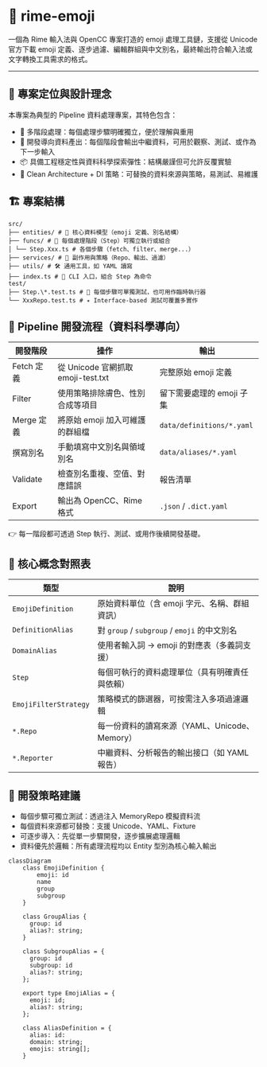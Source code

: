 # 🧩 rime-emoji

一個為 Rime 輸入法與 OpenCC 專案打造的 emoji 處理工具鏈，支援從 Unicode 官方下載 emoji 定義、逐步過濾、編輯群組與中文別名，最終輸出符合輸入法或文字轉換工具需求的格式。

---

## 🔧 專案定位與設計理念

本專案為典型的 Pipeline 資料處理專案，其特色包含：

- 🧱 多階段處理：每個處理步驟明確獨立，便於理解與重用
- 🧪 開發導向資料產出：每個階段會輸出中繼資料，可用於觀察、測試、或作為下一步輸入
- 📦 具備工程穩定性與資料科學探索彈性：結構嚴謹但可允許反覆實驗
- 🧭 Clean Architecture + DI 策略：可替換的資料來源與策略，易測試、易維護

## 🏗 專案結構

```text
src/
├── entities/ # 📘 核心資料模型（emoji 定義、別名結構）
├── funcs/ # 🔁 每個處理階段（Step）可獨立執行或組合
│ └── Step.Xxx.ts # 各個步驟（fetch、filter、merge...）
├── services/ # 💾 副作用與策略（Repo、輸出、過濾）
├── utils/ # 🛠 通用工具，如 YAML 讀寫
├── index.ts # 🧩 CLI 入口，組合 Step 為命令
test/
├── Step.\*.test.ts # 🎯 每個步驟可單獨測試，也可用作臨時執行器
└── XxxRepo.test.ts # ✴️ Interface-based 測試可覆蓋多實作
```

## 🧪 Pipeline 開發流程（資料科學導向）

| 開發階段   | 操作                               | 輸出                      |
| ---------- | ---------------------------------- | ------------------------- |
| Fetch 定義 | 從 Unicode 官網抓取 emoji-test.txt | 完整原始 emoji 定義       |
| Filter     | 使用策略排除膚色、性別合成等項目   | 留下需要處理的 emoji 子集 |
| Merge 定義 | 將原始 emoji 加入可維護的群組檔    | `data/definitions/*.yaml` |
| 撰寫別名   | 手動填寫中文別名與領域別名         | `data/aliases/*.yaml`     |
| Validate   | 檢查別名重複、空值、對應錯誤       | 報告清單                  |
| Export     | 輸出為 OpenCC、Rime 格式           | `.json` / `.dict.yaml`    |

👉 每一階段都可透過 Step 執行、測試、或用作後續開發基礎。

## 🧱 核心概念對照表

| 類型                  | 說明                                           |
| --------------------- | ---------------------------------------------- |
| `EmojiDefinition`     | 原始資料單位（含 emoji 字元、名稱、群組資訊）  |
| `DefinitionAlias`     | 對 `group` / `subgroup` / `emoji` 的中文別名   |
| `DomainAlias`         | 使用者輸入詞 → emoji 的對應表（多義詞支援）    |
| `Step`                | 每個可執行的資料處理單位（具有明確責任與依賴） |
| `EmojiFilterStrategy` | 策略模式的篩選器，可按需注入多項過濾邏輯       |
| `*.Repo`              | 每一份資料的讀寫來源（YAML、Unicode、Memory）  |
| `*.Reporter`          | 中繼資料、分析報告的輸出接口（如 YAML 報告）   |

## 🔄 開發策略建議

- 每個步驟可獨立測試：透過注入 MemoryRepo 模擬資料流
- 每個資料來源都可替換：支援 Unicode、YAML、Fixture
- 可逐步導入：先從單一步驟開發，逐步擴展處理邏輯
- 資料優先於邏輯：所有處理流程均以 Entity 型別為核心輸入輸出

```mermaid
classDiagram
    class EmojiDefinition {
        emoji: id
        name
        group
        subgroup
    }

    class GroupAlias {
      group: id
      alias?: string;
    }

    class SubgroupAlias = {
      group: id
      subgroup: id
      alias?: string;
    };

    export type EmojiAlias = {
      emoji: id;
      alias?: string;
    };

    class AliasDefinition = {
      alias: id:
      domain: string;
      emojis: string[];
    }
```
